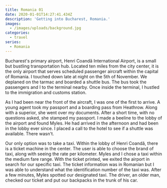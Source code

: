 ```yaml
---
title: Romania 01
date: 2020-01-01T14:27:41.434Z
description: 'Getting into Bucharest, Romania.'
images:
  - /images/uploads/background.jpg
categories:
  - travel
series:
  - Romania
---
```

Bucharest's primary airport, Henri Coandă International Airport, is a small but bustling transportation hub. Located ten miles from the city center, it is the only airport that serves scheduled passenger aircraft within the capital of Romania. I touched down late at night on the 5th of November. We deplaned on the tarmac and boarded a shuttle bus. The bus took the passengers and I to the terminal nearby. Once inside the terminal, I hustled to the immigration and customs station.

As I had been near the front of the aircraft, I was one of the first to arrive. A young agent took my passport and a boarding pass from Heathrow. Along with a superior, she went over my documents. After a short time, with no questions asked, she stamped my passport. I made a beeline to the lobby of the airport and found Myles. He had arrived in the afternoon and had been in the lobby ever since. I placed a call to the hotel to see if a shuttle was available. There wasn't.

Our only option was to take a taxi. Within the lobby of Henri Coandă, there is a ticket machine in the center. The user is able to choose the brand of taxi, along with seeing the rate per kilometer. Myles and I chose a taxi within the medium fare range. With the ticket printed, we exited the airport in search for our specific taxi. The ticket information was in Romanian but I was able to understand what the identification number of the taxi was. After a few minutes, Myles spotted our designated taxi. The driver, an older man, checked our ticket and put our backpacks in the trunk of his car.
